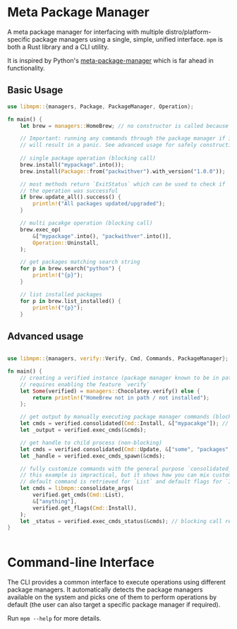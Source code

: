 # Meta Package Manager

A meta package manager for interfacing with multiple distro/platform-specific
package managers using a single, simple, unified interface. `mpm` is both a
Rust library and a CLI utility.

It is inspired by Python's
[meta-package-manager](https://github.com/kdeldycke/meta-package-manager) which is far
ahead in functionality.

## Basic Usage

```rust
use libmpm::{managers, Package, PackageManager, Operation};

fn main() {
    let brew = managers::HomeBrew; // no constructor is called because it's a unit struct

    // Important: running any commands through the package manager if it is not in path/not installed
    // will result in a panic. See advanced usage for safely constructing verified instances.
    
    // single package operation (blocking call)
    brew.install("mypackage".into());
    brew.install(Package::from("packwithver").with_version("1.0.0"));

    // most methods return `ExitStatus` which can be used to check if
    // the operation was successful
    if brew.update_all().success() {
        println!("All packages updated/upgraded");
    }

    // multi pacakge operation (blocking call)
    brew.exec_op(
        &["mypackage".into(), "packwithver".into()],
        Operation::Uninstall,
    );

    // get packages matching search string
    for p in brew.search("python") {
        println!("{p}");
    }

    // list installed packages
    for p in brew.list_installed() {
        println!("{p}");
    }
```

## Advanced usage
```rust

use libmpm::{managers, verify::Verify, Cmd, Commands, PackageManager};

fn main() {
    // creating a verified instance (package manager known to be in path/installed)
    // requires enabling the feature `verify`
    let Some(verified) = managers::Chocolatey.verify() else {
        return println!("HomeBrew not in path / not installed");
    };

    // get output by manually executing package manager commands (blocking call)
    let cmds = verified.consolidated(Cmd::Install, &["mypacakge"]); // gets appropriate Install command and flags
    let _output = verified.exec_cmds(&cmds);

    // get handle to child process (non-blocking)
    let cmds = verified.consolidated(Cmd::Update, &["some", "packages", "--quiet"]); // flags can also be included
    let _handle = verified.exec_cmds_spawn(&cmds);

    // fully customize commands with the general purpose `consolidated_args` fn
    // this example is impractical, but it shows how you can mix custom commands with default ones
    // default command is retrieved for `List` and default flags for `Install`
    let cmds = libmpm::consolidate_args(
        verified.get_cmds(Cmd::List),
        &["anything"],
        verified.get_flags(Cmd::Install),
    );
    let _status = verified.exec_cmds_status(&cmds); // blocking call returns ExitStatus
}
  
```

# Command-line Interface

The CLI provides a common interface to execute operations using different
package managers. It automatically detects the package managers available on the
system and picks one of them to perform operations by default (the user can also
target a specific package manager if required).

Run `mpm --help` for more details.

